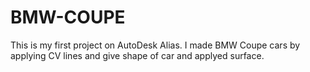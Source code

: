# BMW-COUPE
This is my first project on AutoDesk Alias. I made BMW Coupe cars by applying CV lines and give shape of car and applyed surface.
